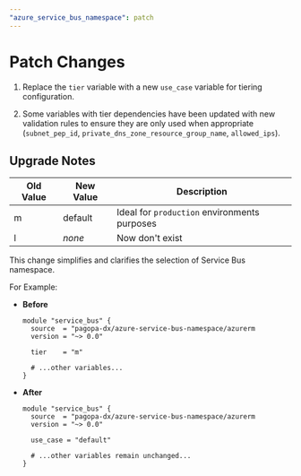 ```yaml
---
"azure_service_bus_namespace": patch
---
```

# Patch Changes

1. Replace the `tier` variable with a new `use_case` variable for tiering configuration.

2. Some variables with tier dependencies have been updated with new validation rules to ensure they are only used when appropriate (`subnet_pep_id`, `private_dns_zone_resource_group_name`, `allowed_ips`).

## Upgrade Notes

| Old Value | New Value | Description                                  |
|-----------|-----------|----------------------------------------------|
| m         | default   | Ideal for `production` environments purposes |
| l         | *none*    | Now don't exist                              |

This change simplifies and clarifies the selection of Service Bus namespace.

For Example:

- **Before**

  ```hcl
  module "service_bus" {
    source  = "pagopa-dx/azure-service-bus-namespace/azurerm
    version = "~> 0.0"

    tier    = "m"
    
    # ...other variables...
  }
  ```

- **After**

  ```hcl
  module "service_bus" {
    source  = "pagopa-dx/azure-service-bus-namespace/azurerm
    version = "~> 0.0"
    
    use_case = "default"

    # ...other variables remain unchanged...
  }
  ```
